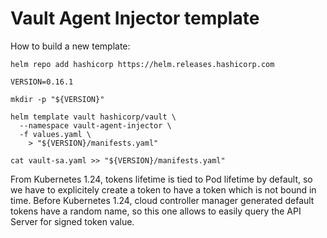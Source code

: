 # Vault Agent Injector template 

How to build a new template:

```shell
helm repo add hashicorp https://helm.releases.hashicorp.com

VERSION=0.16.1

mkdir -p "${VERSION}"

helm template vault hashicorp/vault \
  --namespace vault-agent-injector \
  -f values.yaml \
    > "${VERSION}/manifests.yaml"

cat vault-sa.yaml >> "${VERSION}/manifests.yaml"
```

From Kubernetes 1.24, tokens lifetime is tied to Pod lifetime by default, so we have to explicitely create a token
to have a token which is not bound in time.
Before Kubernetes 1.24, cloud controller manager generated default tokens have a random name, so this one allows to easily
query the API Server for signed token value.  